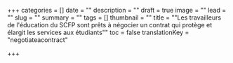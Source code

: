 +++
categories = []
date = ""
description = ""
draft = true
image = ""
lead = ""
slug = ""
summary = ""
tags = []
thumbnail = ""
title = "\"Les travailleurs de l'éducation du SCFP sont prêts à négocier un contrat qui protège et élargit les services aux étudiants\""
toc = false
translationKey = "negotiateacontract"

+++
